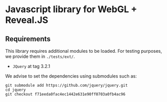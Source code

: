 # Javascript library for WebGL + Reveal.JS

## Requirements

This library requires additional modules to be loaded. For testing purposes,
we provide them in `./tests/ext/`.

   + `JQuery` at tag 3.2.1

We advise to set the dependencies using submodules such as:


```
git submodule add https://github.com/jquery/jquery.git
cd jquery
git checkout f71eeda0fac4ec1442e631e90ff0703a0fb4ac96

```